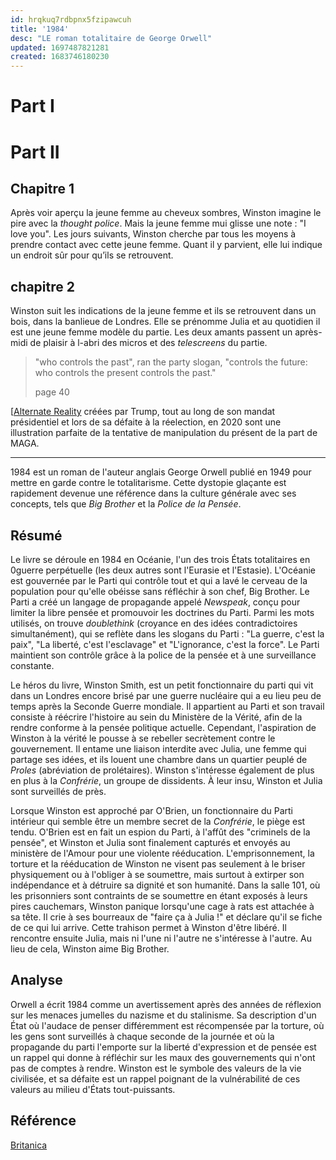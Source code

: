 ```yaml
---
id: hrqkuq7rdbpnx5fzipawcuh
title: '1984'
desc: "LE roman totalitaire de George Orwell"
updated: 1697487821281
created: 1683746180230
---
```


# Part I

# Part II

## Chapitre 1

Après voir aperçu la jeune femme au cheveux sombres, Winston imagine le pire avec la *thought police*. Mais la jeune femme mui glisse une note : "I love you". Les jours suivants, Winston cherche par tous les moyens à prendre contact avec cette jeune femme. Quant il y parvient, elle lui indique un endroit sûr pour qu’ils se retrouvent.

## chapitre 2

Winston suit les indications de la jeune femme et ils se retrouvent dans un bois, dans la banlieue de Londres. Elle se prénomme Julia et au quotidien il est une jeune femme modèle du partie. Les deux amants passent un après-midi de plaisir à l-abri des micros et des *telescreens* du partie.

> "who controls the past", ran the party slogan, "controls the future: who 
> controls the present controls the past."
>
> page 40

[[Alternate Reality](https://www.nytimes.com/interactive/2021/02/09/us/trump-voter-fraud-election.html)
créées par Trump, tout au long de son mandat présidentiel et lors de sa défaite 
à la réelection, en 2020 sont une illustration parfaite de la tentative de 
manipulation du présent de la part de MAGA.  

---

1984 est un roman de l'auteur anglais George Orwell publié en 1949 pour mettre 
en garde contre le totalitarisme. Cette dystopie glaçante est rapidement devenue 
une référence dans la culture générale avec ses concepts, tels que  *Big Brother* 
et la *Police de la Pensée*.

## Résumé

Le livre se déroule en 1984 en Océanie, l'un des trois États totalitaires en 
0guerre perpétuelle (les deux autres sont l'Eurasie et l'Estasie). L'Océanie 
est gouvernée par le Parti qui contrôle tout et qui a lavé le cerveau de la 
population pour qu'elle obéisse sans réfléchir à son chef, Big Brother. Le Parti 
a créé un langage de propagande appelé *Newspeak*, conçu pour limiter la libre 
pensée et promouvoir les doctrines du Parti. Parmi les mots utilisés, on trouve 
*doublethink* (croyance en des idées contradictoires simultanément), qui se 
reflète dans les slogans du Parti : "La guerre, c'est la paix", "La liberté, 
c'est l'esclavage" et "L'ignorance, c'est la force". Le Parti maintient son 
contrôle grâce à la police de la pensée et à une surveillance constante.

Le héros du livre, Winston Smith, est un petit fonctionnaire du parti qui vit 
dans un Londres encore brisé par une guerre nucléaire qui a eu lieu peu de temps 
après la Seconde Guerre mondiale. Il appartient au Parti et son travail consiste 
à réécrire l'histoire au sein du Ministère de la Vérité, afin de la rendre 
conforme à la pensée politique actuelle. Cependant, l'aspiration de Winston à la 
vérité le pousse à se rebeller secrètement contre le gouvernement. Il entame une 
liaison interdite avec Julia, une femme qui partage ses idées, et ils louent une 
chambre dans un quartier peuplé de *Proles* (abréviation de prolétaires). Winston 
s'intéresse également de plus en plus à la *Confrérie*, un groupe de dissidents. 
À leur insu, Winston et Julia sont surveillés de près.

Lorsque Winston est approché par O'Brien, un fonctionnaire du Parti intérieur qui 
semble être un membre secret de la *Confrérie*, le piège est tendu. O'Brien est en 
fait un espion du Parti, à l'affût des "criminels de la pensée", et Winston et 
Julia sont finalement capturés et envoyés au ministère de l'Amour pour une violente 
rééducation. L'emprisonnement, la torture et la rééducation de Winston ne visent 
pas seulement à le briser physiquement ou à l'obliger à se soumettre, mais 
surtout à extirper son indépendance et à détruire sa dignité et son humanité. 
Dans la salle 101, où les prisonniers sont contraints de se soumettre en étant 
exposés à leurs pires cauchemars, Winston panique lorsqu'une cage à rats est 
attachée à sa tête. Il crie à ses bourreaux de "faire ça à Julia !" et déclare 
qu'il se fiche de ce qui lui arrive. Cette trahison permet à Winston d'être libéré. 
Il rencontre ensuite Julia, mais ni l'une ni l'autre ne s'intéresse à l'autre. 
Au lieu de cela, Winston aime Big Brother.

## Analyse

Orwell a écrit 1984 comme un avertissement après des années de réflexion sur les 
menaces jumelles du nazisme et du stalinisme. Sa description d'un État où 
l'audace de penser différemment est récompensée par la torture, où les gens 
sont surveillés à chaque seconde de la journée et où la propagande du parti 
l'emporte sur la liberté d'expression et de pensée est un rappel qui donne à 
réfléchir sur les maux des gouvernements qui n'ont pas de comptes à rendre. 
Winston est le symbole des valeurs de la vie civilisée, et sa défaite est un 
rappel poignant de la vulnérabilité de ces valeurs au milieu d'États 
tout-puissants.

## Référence

[Britanica](https://www.britannica.com/topic/Nineteen-Eighty-four)